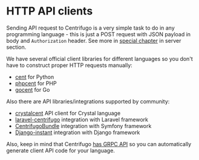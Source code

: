 # HTTP API clients

Sending API request to Centrifugo is a very simple task to do in any programming language - this is just a POST request with JSON payload in body and `Authorization` header. See more in [special chapter](../server/http_api.md) in server section.

We have several official client libraries for different languages so you don't have to construct proper HTTP requests manually:

* [cent](https://github.com/centrifugal/cent) for Python
* [phpcent](https://github.com/centrifugal/phpcent) for PHP
* [gocent](https://github.com/centrifugal/gocent) for Go

Also there are API libraries/integrations supported by community:

* [crystalcent](https://github.com/devops-israel/crystalcent) API client for Crystal language
* [laravel-centrifugo](https://github.com/denis660/laravel-centrifugo) integration with Laravel framework
* [CentrifugoBundle](https://github.com/fre5h/CentrifugoBundle) integration with Symfony framework
* [Django-instant](https://github.com/synw/django-instant) integration with Django framework

Also, keep in mind that Centrifugo [has GRPC API](../server/grpc_api.md) so you can automatically generate client API code for your language.
